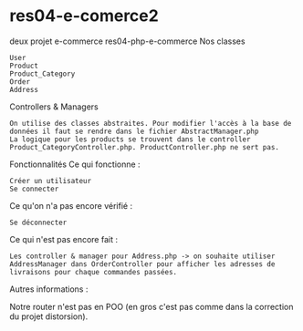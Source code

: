 # res04-e-comerce2
deux projet e-commerce
res04-php-e-commerce
Nos classes

    User
    Product
    Product_Category
    Order
    Address

Controllers & Managers

    On utilise des classes abstraites. Pour modifier l'accès à la base de données il faut se rendre dans le fichier AbstractManager.php
    La logique pour les products se trouvent dans le controller Product_CategoryController.php. ProductController.php ne sert pas.

Fonctionnalités
Ce qui fonctionne :

    Créer un utilisateur
    Se connecter

Ce qu'on n'a pas encore vérifié :

    Se déconnecter

Ce qui n'est pas encore fait :

    Les controller & manager pour Address.php -> on souhaite utiliser AddressManager dans OrderController pour afficher les adresses de livraisons pour chaque commandes passées.

Autres informations :

Notre router n'est pas en POO (en gros c'est pas comme dans la correction du projet distorsion).